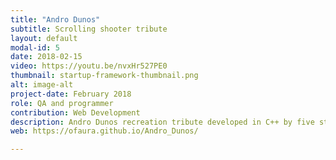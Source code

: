 ```yaml
---
title: "Andro Dunos"
subtitle: Scrolling shooter tribute
layout: default
modal-id: 5
date: 2018-02-15
video: https://youtu.be/nvxHr527PE0
thumbnail: startup-framework-thumbnail.png
alt: image-alt
project-date: February 2018
role: QA and programmer
contribution: Web Development
description: Andro Dunos recreation tribute developed in C++ by five students in first course.
web: https://ofaura.github.io/Andro_Dunos/

---
```

